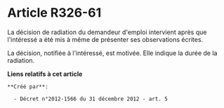 # Article R326-61

La décision de radiation du demandeur d'emploi intervient après que l'intéressé a été mis à même de présenter ses
observations écrites. 

La décision, notifiée à l'intéressé, est motivée. Elle indique la durée de la radiation.

**Liens relatifs à cet article**

	**Créé par**:

	  - Décret n°2012-1566 du 31 décembre 2012 - art. 5
